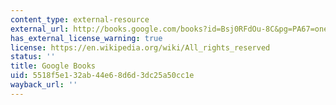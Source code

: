```yaml
---
content_type: external-resource
external_url: http://books.google.com/books?id=Bsj0RFdOu-8C&pg=PA67=onepage
has_external_license_warning: true
license: https://en.wikipedia.org/wiki/All_rights_reserved
status: ''
title: Google Books
uid: 5518f5e1-32ab-44e6-8d6d-3dc25a50cc1e
wayback_url: ''
---
```

